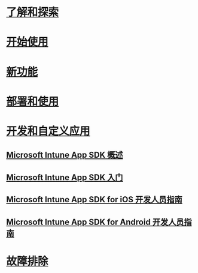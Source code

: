# [了解和探索](/intune/understand-explore/introduction-to-microsoft-intune)
# [开始使用](/intune/get-started/what-to-know-before-you-start-microsoft-intune)
# [新功能](/intune/whats-new/whats-new-in-microsoft-intune)
# [部署和使用](/intune/deploy-use/overview-of-device-and-app-lifecycles-in-microsoft-intune)
# [开发和自定义应用](intune-app-sdk.md)
## [Microsoft Intune App SDK 概述](intune-app-sdk.md)
## [Microsoft Intune App SDK 入门](intune-app-sdk-get-started.md)
## [Microsoft Intune App SDK for iOS 开发人员指南](intune-app-sdk-ios.md)
## [Microsoft Intune App SDK for Android 开发人员指南](intune-app-sdk-android.md)
# [故障排除](/intune/troubleshoot/how-to-get-support-for-microsoft-intune)


<!--HONumber=Sep16_HO5-->


